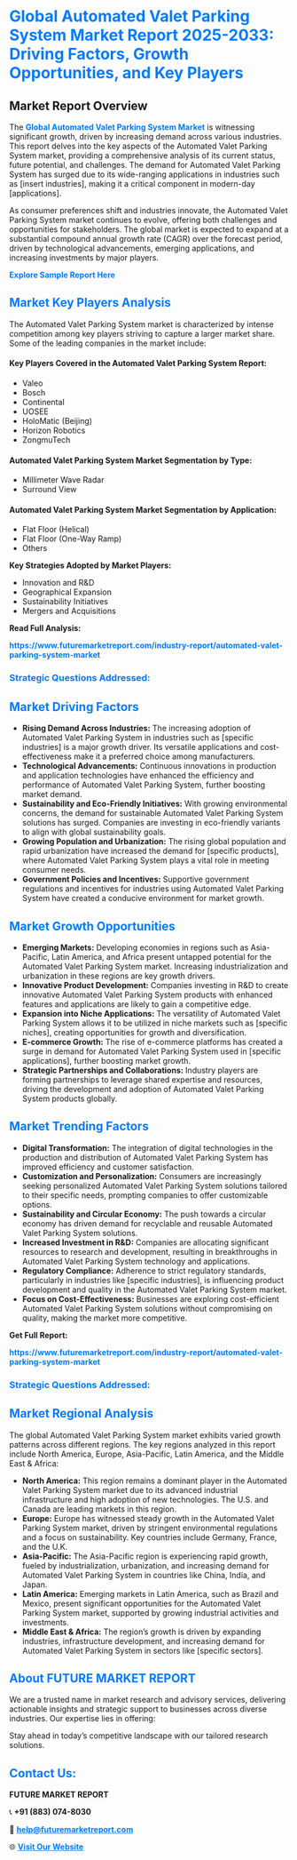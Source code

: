 <h1 style="color: #007BFF;">Global Automated Valet Parking System Market Report 2025-2033: Driving Factors, Growth Opportunities, and Key Players</h1>

<section id="overview">
<h2>Market Report Overview</h2>
<p>The <a href="https://www.futuremarketreport.com/industry-report/automated-valet-parking-system-market" style="color: #007BFF; text-decoration: none;"><strong>Global Automated Valet Parking System Market</strong></a> is witnessing significant growth, driven by increasing demand across various industries. This report delves into the key aspects of the Automated Valet Parking System market, providing a comprehensive analysis of its current status, future potential, and challenges. The demand for Automated Valet Parking System has surged due to its wide-ranging applications in industries such as [insert industries], making it a critical component in modern-day [applications].</p>
<p>As consumer preferences shift and industries innovate, the Automated Valet Parking System market continues to evolve, offering both challenges and opportunities for stakeholders. The global market is expected to expand at a substantial compound annual growth rate (CAGR) over the forecast period, driven by technological advancements, emerging applications, and increasing investments by major players.</p>
</section>

<section id="overview">
<p><a href="https://www.futuremarketreport.com/request-sample/reportId=48729" style="color: #007BFF; text-decoration: none;"><strong>Explore Sample Report Here</strong></a></p>
</section>

<section id="key-players">
<h2 style="color: #007BFF;">Market Key Players Analysis</h2>
<p>The Automated Valet Parking System market is characterized by intense competition among key players striving to capture a larger market share. Some of the leading companies in the market include:</p>
<h4>Key Players Covered in the Automated Valet Parking System Report:</h4>
<ul><li>Valeo</li><li>Bosch</li><li>Continental</li><li>UOSEE</li><li>HoloMatic (Beijing)</li><li>Horizon Robotics</li><li>ZongmuTech</li></ul>
<h4>Automated Valet Parking System Market Segmentation by Type:</h4>
<ul><li>Millimeter Wave Radar</li><li>Surround View</li></ul>

<h4>Automated Valet Parking System Market Segmentation by Application:</h4>
<ul><li>Flat Floor (Helical)</li><li>Flat Floor (One-Way Ramp)</li><li>Others</li></ul>
<p><strong>Key Strategies Adopted by Market Players:</strong></p>
<ul>
<li>Innovation and R&D</li>
<li>Geographical Expansion</li>
<li>Sustainability Initiatives</li>
<li>Mergers and Acquisitions</li>
</ul>
</section>

<section>
<p><strong>Read Full Analysis: </strong></p><a href="https://www.futuremarketreport.com/industry-report/automated-valet-parking-system-market" style="color: #007BFF; text-decoration: none;"><strong>https://www.futuremarketreport.com/industry-report/automated-valet-parking-system-market</strong></a>
<h3 style="color: #007BFF;">Strategic Questions Addressed:</h3>
</section>

<section id="driving-factors">
<h2 style="color: #007BFF;">Market Driving Factors</h2>
<ul>
<li><strong>Rising Demand Across Industries:</strong> The increasing adoption of Automated Valet Parking System in industries such as [specific industries] is a major growth driver. Its versatile applications and cost-effectiveness make it a preferred choice among manufacturers.</li>
<li><strong>Technological Advancements:</strong> Continuous innovations in production and application technologies have enhanced the efficiency and performance of Automated Valet Parking System, further boosting market demand.</li>
<li><strong>Sustainability and Eco-Friendly Initiatives:</strong> With growing environmental concerns, the demand for sustainable Automated Valet Parking System solutions has surged. Companies are investing in eco-friendly variants to align with global sustainability goals.</li>
<li><strong>Growing Population and Urbanization:</strong> The rising global population and rapid urbanization have increased the demand for [specific products], where Automated Valet Parking System plays a vital role in meeting consumer needs.</li>
<li><strong>Government Policies and Incentives:</strong> Supportive government regulations and incentives for industries using Automated Valet Parking System have created a conducive environment for market growth.</li>
</ul>
</section>

<section id="growth-opportunities">
<h2 style="color: #007BFF;">Market Growth Opportunities</h2>
<ul>
<li><strong>Emerging Markets:</strong> Developing economies in regions such as Asia-Pacific, Latin America, and Africa present untapped potential for the Automated Valet Parking System market. Increasing industrialization and urbanization in these regions are key growth drivers.</li>
<li><strong>Innovative Product Development:</strong> Companies investing in R&D to create innovative Automated Valet Parking System products with enhanced features and applications are likely to gain a competitive edge.</li>
<li><strong>Expansion into Niche Applications:</strong> The versatility of Automated Valet Parking System allows it to be utilized in niche markets such as [specific niches], creating opportunities for growth and diversification.</li>
<li><strong>E-commerce Growth:</strong> The rise of e-commerce platforms has created a surge in demand for Automated Valet Parking System used in [specific applications], further boosting market growth.</li>
<li><strong>Strategic Partnerships and Collaborations:</strong> Industry players are forming partnerships to leverage shared expertise and resources, driving the development and adoption of Automated Valet Parking System products globally.</li>
</ul>
</section>

<section id="trending-factors">
<h2 style="color: #007BFF;">Market Trending Factors</h2>
<ul>
<li><strong>Digital Transformation:</strong> The integration of digital technologies in the production and distribution of Automated Valet Parking System has improved efficiency and customer satisfaction.</li>
<li><strong>Customization and Personalization:</strong> Consumers are increasingly seeking personalized Automated Valet Parking System solutions tailored to their specific needs, prompting companies to offer customizable options.</li>
<li><strong>Sustainability and Circular Economy:</strong> The push towards a circular economy has driven demand for recyclable and reusable Automated Valet Parking System solutions.</li>
<li><strong>Increased Investment in R&D:</strong> Companies are allocating significant resources to research and development, resulting in breakthroughs in Automated Valet Parking System technology and applications.</li>
<li><strong>Regulatory Compliance:</strong> Adherence to strict regulatory standards, particularly in industries like [specific industries], is influencing product development and quality in the Automated Valet Parking System market.</li>
<li><strong>Focus on Cost-Effectiveness:</strong> Businesses are exploring cost-efficient Automated Valet Parking System solutions without compromising on quality, making the market more competitive.</li>
</ul>
</section>

<section>
<p><strong>Get Full Report: </strong></p><a href="https://www.futuremarketreport.com/industry-report/automated-valet-parking-system-market" style="color: #007BFF; text-decoration: none;"><strong>https://www.futuremarketreport.com/industry-report/automated-valet-parking-system-market</strong></a>
<h3 style="color: #007BFF;">Strategic Questions Addressed:</h3>
</section>


<section id="regional-analysis">
<h2 style="color: #007BFF;">Market Regional Analysis</h2>
<p>The global Automated Valet Parking System market exhibits varied growth patterns across different regions. The key regions analyzed in this report include North America, Europe, Asia-Pacific, Latin America, and the Middle East & Africa:</p>
<ul>
<li><strong>North America:</strong> This region remains a dominant player in the Automated Valet Parking System market due to its advanced industrial infrastructure and high adoption of new technologies. The U.S. and Canada are leading markets in this region.</li>
<li><strong>Europe:</strong> Europe has witnessed steady growth in the Automated Valet Parking System market, driven by stringent environmental regulations and a focus on sustainability. Key countries include Germany, France, and the U.K.</li>
<li><strong>Asia-Pacific:</strong> The Asia-Pacific region is experiencing rapid growth, fueled by industrialization, urbanization, and increasing demand for Automated Valet Parking System in countries like China, India, and Japan.</li>
<li><strong>Latin America:</strong> Emerging markets in Latin America, such as Brazil and Mexico, present significant opportunities for the Automated Valet Parking System market, supported by growing industrial activities and investments.</li>
<li><strong>Middle East & Africa:</strong> The region’s growth is driven by expanding industries, infrastructure development, and increasing demand for Automated Valet Parking System in sectors like [specific sectors].</li>
</ul>
</section>

<footer>
<h2 style="color: #007BFF;">About FUTURE MARKET REPORT</h2>
<p>We are a trusted name in market research and advisory services, delivering actionable insights and strategic support to businesses across diverse industries. Our expertise lies in offering:</p>

<p>Stay ahead in today’s competitive landscape with our tailored research solutions.</p>

<h2 style="color: #007BFF;">Contact Us:</h2>
<p><strong>FUTURE MARKET REPORT</strong></p>
<p>📞 <strong>+91 (883) 074-8030</strong></p>
<p>📧 <strong><a href="mailto:help@futuremarketreport.com" style="color: #007BFF;">help@futuremarketreport.com</a></strong></p>
<p>🌐 <strong><a href="https://www.futuremarketreport.com/" style="color: #007BFF;">Visit Our Website</a></strong></p>
</footer>